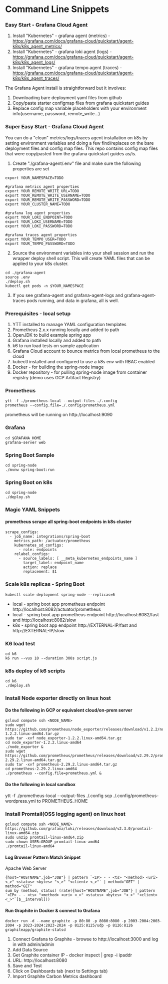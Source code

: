 # Command Line Snippets

### Easy Start - Grafana Cloud Agent
1. Install "Kubernetes" - grafana agent (metrics) - https://grafana.com/docs/grafana-cloud/quickstart/agent-k8s/k8s_agent_metrics/
2. Install "Kubernetes" - grafana loki agent (logs) - https://grafana.com/docs/grafana-cloud/quickstart/agent-k8s/k8s_agent_logs/
3. Install "Kubernetes" - grafana tempo agent (traces) - https://grafana.com/docs/grafana-cloud/quickstart/agent-k8s/k8s_agent_traces/

The Grafana Agent install is straightforward but it involves:
1. Downloading bare deployment yaml files from github
2. Copy/paste starter configmap files from grafana quickstart guides
3. Replace config map variable placeholders with your environment info(username, password, remote_write...)

### Super Easy Start - Grafana Cloud Agent
You can do a "clean" metrics/logs/traces agent installation on k8s by setting environment variables 
and doing a few find/replaces on the bare deployment files and config map files. This repo contains config map 
files that were copy/pasted from the grafana quickstart guides as/is. 

1. Create "./grafana-agent/.env" file and make sure the following properties are set
```
export YOUR_NAMESPACE=TODO

#grafana metrics agent properties
export YOUR_REMOTE_WRITE_URL=TODO
export YOUR_REMOTE_WRITE_USERNAME=TODO
export YOUR_REMOTE_WRITE_PASSWORD=TODO
export YOUR_CLUSTER_NAME=TODO

#grafana log agent properties
export YOUR_LOKI_ENDPOINT=TODO
export YOUR_LOKI_USERNAME=TODO
export YOUR_LOKI_PASSWORD=TODO

#grafana traces agent properties
export YOUR_TEMPO_USER=TODO
export YOUR_TEMPO_PASSWORD=TODO
```
2. Source the environment variables into your shell session and run the wrapper deploy shell script. 
This will create YAML files that can be applied to your k8s cluster. 
```
cd ./grafana-agent
source .env
./deploy.sh
kubectl get pods -n $YOUR_NAMESPACE
```
3. If you see grafana-agent and grafana-agent-logs and grafana-agent-traces pods running, and data in grafana, all is well.

### Prerequisites - local setup
1. YTT installed to manage YAML configuration templates
2. Prometheus 2.x.x running locally and added to path
3. OpenJDK to build example spring app
4. Grafana installed locally and added to path
5. k6 to run load tests on sample application
6. Grafana Cloud account to bounce metrics from local prometheus to the cloud
7. kubectl installed and configured to use a k8s env with RBAC enabled
8. Docker - for building the spring-node image
9. Docker repository - for pulling spring-node image from container registry (demo uses GCP Artifact Registry)

### Prometheus
```
ytt -f ./prometheus-local --output-files ./.config
prometheus --config.file=./.config/prometheus.yml
```
prometheus will be running on http://localhost:9090

### Grafana
```
cd $GRAFANA_HOME
grafana-server web
```

### Spring Boot Sample 
```
cd spring-node
./mvnw spring-boot:run
```

### Spring Boot on k8s
```
cd spring-node
./deploy.sh
```

### Magic YAML Snippets
#### prometheus scrape all spring-boot endpoints in k8s cluster
```
scrape_configs:
  - job_name: integrations/spring-boot
    metrics_path: /actuator/prometheus
    kubernetes_sd_configs:
      - role: endpoints
    relabel_configs:
      - source_labels: [ __meta_kubernetes_endpoints_name ]
        target_label: endpoint_name
        action: replace
        replacement: $1
```

### Scale k8s replicas - Spring Boot
```
kubectl scale deployment spring-node --replicas=6
```

* local - spring boot app prometheus endpoint http://localhost:8082/actuator/prometheus
* local - spring boot app prometheus endpoint http://localhost:8082/fast and http://localhost:8082/slow
* k8s - spring boot app endpoint http://EXTERNAL-IP/fast and http://EXTERNAL-IP/slow

### K6 load test
```
cd k6
k6 run --vus 10 --duration 300s script.js
```

### k8s deploy of k6 scripts
```
cd k6
./deploy.sh
```

### Install Node exporter directly on linux host
#### Do the following in GCP or equivalent cloud/on-prem server
``` 
gcloud compute ssh <NODE_NAME> 
sudo wget https://github.com/prometheus/node_exporter/releases/download/v1.2.2/node_exporter-1.2.2.linux-amd64.tar.gz
sudo tar -xvf node_exporter-1.2.2.linux-amd64.tar.gz
cd node_exporter-1.2.2.linux-amd64
./node_exporter &
sudo wget https://github.com/prometheus/prometheus/releases/download/v2.29.2/prometheus-2.29.2.linux-amd64.tar.gz
sudo tar -xvf prometheus-2.29.2.linux-amd64.tar.gz
cd prometheus-2.29.2.linux-amd64
./prometheus --config.file=prometheus.yml &
```
#### Do the following in local sandbox 
ytt -f ./prometheus-local --output-files ./.config
scp ./.config/prometheus-wordpress.yml to PROMETHEUS_HOME

### Install Promtail(OSS logging agent) on linux host
``` 
gcloud compute ssh <NODE_NAME> 
https://github.com/grafana/loki/releases/download/v2.3.0/promtail-linux-amd64.zip
sudo unzip promtail-linux-amd64.zip
sudo chown USER:GROUP promtail-linux-amd64
./promtail-linux-amd64 
```
#### Log Browser Pattern Match Snippet
Apache Web Server
```
{host="HOSTNAME",job="JOB"} | pattern `<IP> - - <ts> "<method> <uri> <_>" <status> <bytes> "<_>" "<client> <_>"` | method="GET" | method="GET"
sum by (method, status) (rate({host="HOSTNAME",job="JOB"} | pattern `<IP> - - <ts> "<method> <uri> <_>" <status> <bytes> "<_>" "<client> <_>"`[$__interval]))
```

#### Run Graphite in Docker & connect to Grafana 
```
docker run -d --name graphite -p 80:80 -p 8080:8080 -p 2003-2004:2003-2004 -p 2023-2024:2023-2024 -p 8125:8125/udp -p 8126:8126 graphiteapp/graphite-statsd
```

1. Connect Grafana to Graphite - browse to http://localhost:3000 and log in with admin/admin
2. Add Data Source
3. Get Graphite container IP - docker inspect <container-id> | grep -i ipaddr
4. URL: http://localhost:8080
5. Save and Test
6. Click on Dashboards tab (next to Settings tab)
7. Import Graphite Carbon Metrics dashboard